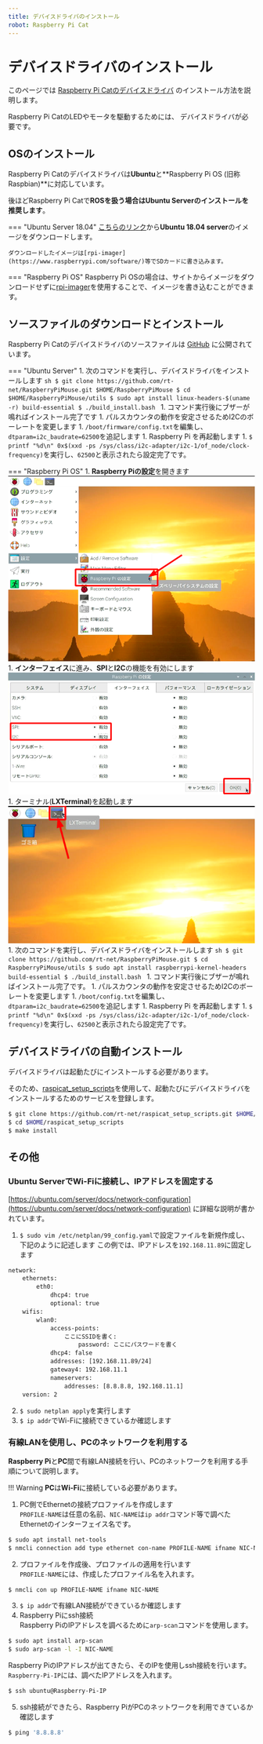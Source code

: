 ```yaml
---
title: デバイスドライバのインストール
robot: Raspberry Pi Cat
---
```


# デバイスドライバのインストール

このページでは
[Raspberry Pi Catのデバイスドライバ](https://github.com/rt-net/RaspberryPiMouse)
のインストール方法を説明します。

Raspberry Pi CatのLEDやモータを駆動するためには、
デバイスドライバが必要です。

## OSのインストール

Raspberry Pi Catのデバイスドライバは**Ubuntu**と**Raspberry Pi OS (旧称Raspbian)**に対応しています。

後ほどRaspberry Pi Catで**ROSを扱う場合はUbuntu Serverのインストールを推奨します**。

=== "Ubuntu Server 18.04"
    [こちらのリンク](http://cdimage.ubuntu.com/ubuntu/releases/18.04/release/)から**Ubuntu 18.04 server**のイメージをダウンロードします。

    ダウンロードしたイメージは[rpi-imager](https://www.raspberrypi.com/software/)等でSDカードに書き込みます。

=== "Raspberry Pi OS"
    Raspberry Pi OSの場合は、サイトからイメージをダウンロードせずに[rpi-imager](https://www.raspberrypi.com/software/)を使用することで、イメージを書き込むことができます。

## ソースファイルのダウンロードとインストール

Raspberry Pi Catのデバイスドライバのソースファイルは
[GitHub](https://github.com/rt-net/RaspberryPiMouse)
に公開されています。

=== "Ubuntu Server"
    1. 次のコマンドを実行し、デバイスドライバをインストールします
    ```sh
    $ git clone https://github.com/rt-net/RaspberryPiMouse.git $HOME/RaspberryPiMouse
    $ cd $HOME/RaspberryPiMouse/utils
    $ sudo apt install linux-headers-$(uname -r) build-essential
    $ ./build_install.bash
    ```
    1. コマンド実行後にブザーが鳴ればインストール完了です
    1. パルスカウンタの動作を安定させるためI2Cのボーレートを変更します
        1. `/boot/firmware/config.txt`を編集し、`dtparam=i2c_baudrate=62500`を追記します
        1. Raspberry Pi を再起動します
        1. `$ printf "%d\n" 0x$(xxd -ps /sys/class/i2c-adapter/i2c-1/of_node/clock-frequency)`を実行し、`62500`と表示されたら設定完了です。

=== "Raspberry Pi OS"
    1. **Raspberry Piの設定**を開きます
    ![](../../img/raspimouse/driver/raspi_os_settings2.png)
    1. **インターフェイス**に進み、**SPI**と**I2C**の機能を有効にします
    ![](../../img/raspimouse/driver/raspi_os_settings3.png)
    1. ターミナル(**LXTerminal**)を起動します
    ![](../../img/raspimouse/driver/open_terminal.png)
    1. 次のコマンドを実行し、デバイスドライバをインストールします
    ```sh
    $ git clone https://github.com/rt-net/RaspberryPiMouse.git
    $ cd RaspberryPiMouse/utils
    $ sudo apt install raspberrypi-kernel-headers build-essential
    $ ./build_install.bash
    ```
    1. コマンド実行後にブザーが鳴ればインストール完了です。
    1. パルスカウンタの動作を安定させるためI2Cのボーレートを変更します
        1. `/boot/config.txt`を編集し、`dtparam=i2c_baudrate=62500`を追記します
        1. Raspberry Pi を再起動します
        1. `$ printf "%d\n" 0x$(xxd -ps /sys/class/i2c-adapter/i2c-1/of_node/clock-frequency)`を実行し、`62500`と表示されたら設定完了です。

## デバイスドライバの自動インストール
デバイスドライバは起動たびにインストールする必要があります。

そのため、[raspicat_setup_scripts](https://github.com/rt-net/raspicat_setup_scripts)を使用して、起動たびにデバイスドライバをインストールするためのサービスを登録します。

```sh
$ git clone https://github.com/rt-net/raspicat_setup_scripts.git $HOME/raspicat_setup_scripts
$ cd $HOME/raspicat_setup_scripts
$ make install
```

## その他

### Ubuntu ServerでWi-Fiに接続し、IPアドレスを固定する

[https://ubuntu.com/server/docs/network-configuration](https://ubuntu.com/server/docs/network-configuration)
に詳細な説明が書かれています。

1. `$ sudo vim /etc/netplan/99_config.yaml`で設定ファイルを新規作成し、下記のように記述します
この例では、IPアドレスを`192.168.11.89`に固定します
```txt
network:
    ethernets:
        eth0:
            dhcp4: true
            optional: true
    wifis:
        wlan0:
            access-points:
                ここにSSIDを書く:
                    password: ここにパスワードを書く
            dhcp4: false
            addresses: [192.168.11.89/24]
            gateway4: 192.168.11.1
            nameservers:
                addresses: [8.8.8.8, 192.168.11.1]
    version: 2
```
2. `$ sudo netplan apply`を実行します
3. `$ ip addr`でWi-Fiに接続できているか確認します

### 有線LANを使用し、PCのネットワークを利用する

**Raspberry Pi**と**PC**間で有線LAN接続を行い、PCのネットワークを利用する手順について説明します。

!!! Warning
    **PC**は**Wi-Fi**に接続している必要があります。

1. PC側でEthernetの接続プロファイルを作成します  
`PROFILE-NAME`は任意の名前、`NIC-NAME`は`ip addr`コマンド等で調べたEthernetのインターフェイス名です。
```sh
$ sudo apt install net-tools
$ nmcli connection add type ethernet con-name PROFILE-NAME ifname NIC-NAME ipv4.method shared
```
2. プロファイルを作成後、プロファイルの適用を行います  
`PROFILE-NAME`には、作成したプロファイル名を入れます。
```sh
$ nmcli con up PROFILE-NAME ifname NIC-NAME
```
3. `$ ip addr`で有線LAN接続ができているか確認します  
4. Raspberry Piにssh接続  
Raspberry PiのIPアドレスを調べるために`arp-scan`コマンドを使用します。
```sh
$ sudo apt install arp-scan
$ sudo arp-scan -l -I NIC-NAME
```
Raspberry PiのIPアドレスが出てきたら、そのIPを使用しssh接続を行います。  
`Raspberry-Pi-IP`には、調べたIPアドレスを入れます。
```sh
$ ssh ubuntu@Raspberry-Pi-IP
```
5. ssh接続ができたら、Raspberry PiがPCのネットワークを利用できているか確認します  
```sh
$ ping '8.8.8.8'
```